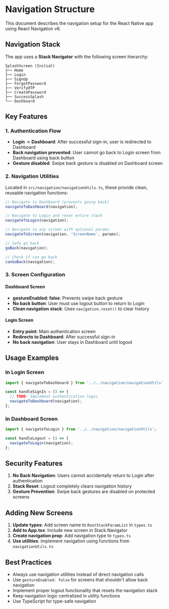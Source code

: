 # Navigation Structure

This document describes the navigation setup for the React Native app using React Navigation v6.

## Navigation Stack

The app uses a **Stack Navigator** with the following screen hierarchy:

```
SplashScreen (Initial)
├── Home
├── Login
├── SignUp
├── ForgotPassword
├── VerifyOTP
├── CreatePassword
├── SuccessSplash
└── Dashboard
```

## Key Features

### 1. Authentication Flow
- **Login** → **Dashboard**: After successful sign-in, user is redirected to Dashboard
- **Back navigation prevented**: User cannot go back to Login screen from Dashboard using back button
- **Gesture disabled**: Swipe back gesture is disabled on Dashboard screen

### 2. Navigation Utilities

Located in `src/navigation/navigationUtils.ts`, these provide clean, reusable navigation functions:

```typescript
// Navigate to Dashboard (prevents going back)
navigateToDashboard(navigation);

// Navigate to Login and reset entire stack
navigateToLogin(navigation);

// Navigate to any screen with optional params
navigateToScreen(navigation, 'ScreenName', params);

// Safe go back
goBack(navigation);

// Check if can go back
canGoBack(navigation);
```

### 3. Screen Configuration

#### Dashboard Screen
- **gestureEnabled: false**: Prevents swipe back gesture
- **No back button**: User must use logout button to return to Login
- **Clean navigation stack**: Uses `navigation.reset()` to clear history

#### Login Screen
- **Entry point**: Main authentication screen
- **Redirects to Dashboard**: After successful sign-in
- **No back navigation**: User stays in Dashboard until logout

## Usage Examples

### In Login Screen
```typescript
import { navigateToDashboard } from '../../navigation/navigationUtils';

const handleSignIn = () => {
  // TODO: Implement authentication logic
  navigateToDashboard(navigation);
};
```

### In Dashboard Screen
```typescript
import { navigateToLogin } from '../../navigation/navigationUtils';

const handleLogout = () => {
  navigateToLogin(navigation);
};
```

## Security Features

1. **No Back Navigation**: Users cannot accidentally return to Login after authentication
2. **Stack Reset**: Logout completely clears navigation history
3. **Gesture Prevention**: Swipe back gestures are disabled on protected screens

## Adding New Screens

1. **Update types**: Add screen name to `RootStackParamList` in `types.ts`
2. **Add to App.tsx**: Include new screen in Stack.Navigator
3. **Create navigation prop**: Add navigation type to `types.ts`
4. **Use utilities**: Implement navigation using functions from `navigationUtils.ts`

## Best Practices

- Always use navigation utilities instead of direct navigation calls
- Use `gestureEnabled: false` for screens that shouldn't allow back navigation
- Implement proper logout functionality that resets the navigation stack
- Keep navigation logic centralized in utility functions
- Use TypeScript for type-safe navigation
